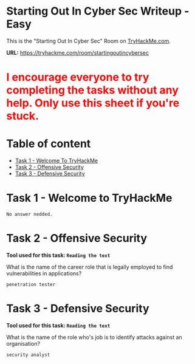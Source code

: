 # Starting Out In Cyber Sec Writeup - Easy 

This is the "Starting Out In Cyber Sec" Room on <a href="https://tryhackme.com">TryHackMe.com</a>. 

**URL:** https://tryhackme.com/room/startingoutincybersec


<h1 style="color:Red">I encourage everyone to try completing the tasks without any help. Only use this sheet if you're stuck.</h1>

# Table of content
- [Task 1 -  Welcome To TryHackMe](#task-1---Welcome-To-TryHackMe)
- [Task 2 - Offensive Security](#task-2---offensive-Security)
- [Task 3 - Defensive Security](#task-3---defensive-security)



# Task 1 - Welcome to TryHackMe
```
No answer nedded.
```

# Task 2 - Offensive Security
**Tool used for this task: ```Reading the text```** 

What is the name of the career role that is legally employed to find vulnerabilities in applications?
```
penetration tester
```

# Task 3 - Defensive Security
**Tool used for this task: ```Reading the text```** 

What is the name of the role who's job is to identify attacks against an organisation?

```
security analyst
```